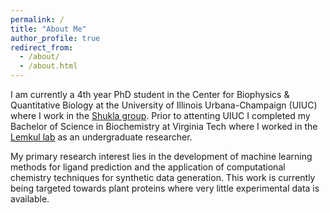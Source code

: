 ```yaml
---
permalink: /
title: "About Me"
author_profile: true
redirect_from: 
  - /about/
  - /about.html
---
```


I am currently a 4th year PhD student in the Center for Biophysics & Quantitative Biology at the University of Illinois Urbana-Champaign (UIUC) where I work in the [Shukla group](https://shuklagroup.org/). Prior to attenting UIUC I completed my Bachelor of Science in Biochemistry at Virginia Tech where I worked in the [Lemkul lab](https://www.thelemkullab.com/) as an undergraduate researcher.

My primary research interest lies in the development of machine learning methods for ligand prediction and the application of computational chemistry techniques for synthetic data generation. This work is currently being targeted towards plant proteins where very little experimental data is available.
